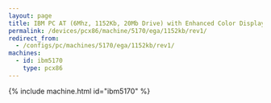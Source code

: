 ```yaml
---
layout: page
title: IBM PC AT (6Mhz, 1152Kb, 20Mb Drive) with Enhanced Color Display
permalink: /devices/pcx86/machine/5170/ega/1152kb/rev1/
redirect_from:
  - /configs/pc/machines/5170/ega/1152kb/rev1/
machines:
  - id: ibm5170
    type: pcx86
---
```


{% include machine.html id="ibm5170" %}

